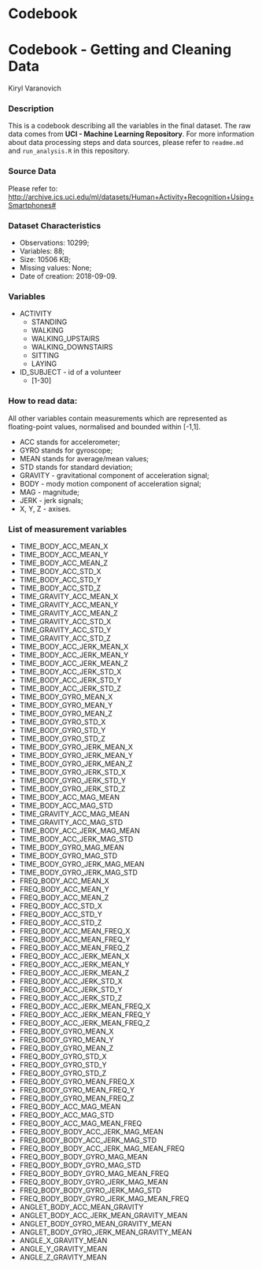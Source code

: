 Codebook
================

Codebook - Getting and Cleaning Data
====================================

Kiryl Varanovich

### Description

This is a codebook describing all the variables in the final dataset. The raw data comes from **UCI - Machine Learning Repository**. For more information about data processing steps and data sources, please refer to `readme.md` and `run_analysis.R` in this repository.

### Source Data

Please refer to: <http://archive.ics.uci.edu/ml/datasets/Human+Activity+Recognition+Using+Smartphones#>

### Dataset Characteristics

-   Observations: 10299;
-   Variables: 88;
-   Size: 10506 KB;
-   Missing values: None;
-   Date of creation: 2018-09-09.

### Variables

-   ACTIVITY
    -   STANDING
    -   WALKING
    -   WALKING\_UPSTAIRS
    -   WALKING\_DOWNSTAIRS
    -   SITTING
    -   LAYING
-   ID\_SUBJECT - id of a volunteer
    -   \[1-30\]

### How to read data:

All other variables contain measurements which are represented as floating-point values, normalised and bounded within \[-1,1\].

-   ACC stands for accelerometer;
-   GYRO stands for gyroscope;
-   MEAN stands for average/mean values;
-   STD stands for standard deviation;
-   GRAVITY - gravitational component of acceleration signal;
-   BODY - mody motion component of acceleration signal;
-   MAG - magnitude;
-   JERK - jerk signals;
-   X, Y, Z - axises.

### List of measurement variables

-   TIME\_BODY\_ACC\_MEAN\_X
-   TIME\_BODY\_ACC\_MEAN\_Y
-   TIME\_BODY\_ACC\_MEAN\_Z
-   TIME\_BODY\_ACC\_STD\_X
-   TIME\_BODY\_ACC\_STD\_Y
-   TIME\_BODY\_ACC\_STD\_Z
-   TIME\_GRAVITY\_ACC\_MEAN\_X
-   TIME\_GRAVITY\_ACC\_MEAN\_Y
-   TIME\_GRAVITY\_ACC\_MEAN\_Z
-   TIME\_GRAVITY\_ACC\_STD\_X
-   TIME\_GRAVITY\_ACC\_STD\_Y
-   TIME\_GRAVITY\_ACC\_STD\_Z
-   TIME\_BODY\_ACC\_JERK\_MEAN\_X
-   TIME\_BODY\_ACC\_JERK\_MEAN\_Y
-   TIME\_BODY\_ACC\_JERK\_MEAN\_Z
-   TIME\_BODY\_ACC\_JERK\_STD\_X
-   TIME\_BODY\_ACC\_JERK\_STD\_Y
-   TIME\_BODY\_ACC\_JERK\_STD\_Z
-   TIME\_BODY\_GYRO\_MEAN\_X
-   TIME\_BODY\_GYRO\_MEAN\_Y
-   TIME\_BODY\_GYRO\_MEAN\_Z
-   TIME\_BODY\_GYRO\_STD\_X
-   TIME\_BODY\_GYRO\_STD\_Y
-   TIME\_BODY\_GYRO\_STD\_Z
-   TIME\_BODY\_GYRO\_JERK\_MEAN\_X
-   TIME\_BODY\_GYRO\_JERK\_MEAN\_Y
-   TIME\_BODY\_GYRO\_JERK\_MEAN\_Z
-   TIME\_BODY\_GYRO\_JERK\_STD\_X
-   TIME\_BODY\_GYRO\_JERK\_STD\_Y
-   TIME\_BODY\_GYRO\_JERK\_STD\_Z
-   TIME\_BODY\_ACC\_MAG\_MEAN
-   TIME\_BODY\_ACC\_MAG\_STD
-   TIME\_GRAVITY\_ACC\_MAG\_MEAN
-   TIME\_GRAVITY\_ACC\_MAG\_STD
-   TIME\_BODY\_ACC\_JERK\_MAG\_MEAN
-   TIME\_BODY\_ACC\_JERK\_MAG\_STD
-   TIME\_BODY\_GYRO\_MAG\_MEAN
-   TIME\_BODY\_GYRO\_MAG\_STD
-   TIME\_BODY\_GYRO\_JERK\_MAG\_MEAN
-   TIME\_BODY\_GYRO\_JERK\_MAG\_STD
-   FREQ\_BODY\_ACC\_MEAN\_X
-   FREQ\_BODY\_ACC\_MEAN\_Y
-   FREQ\_BODY\_ACC\_MEAN\_Z
-   FREQ\_BODY\_ACC\_STD\_X
-   FREQ\_BODY\_ACC\_STD\_Y
-   FREQ\_BODY\_ACC\_STD\_Z
-   FREQ\_BODY\_ACC\_MEAN\_FREQ\_X
-   FREQ\_BODY\_ACC\_MEAN\_FREQ\_Y
-   FREQ\_BODY\_ACC\_MEAN\_FREQ\_Z
-   FREQ\_BODY\_ACC\_JERK\_MEAN\_X
-   FREQ\_BODY\_ACC\_JERK\_MEAN\_Y
-   FREQ\_BODY\_ACC\_JERK\_MEAN\_Z
-   FREQ\_BODY\_ACC\_JERK\_STD\_X
-   FREQ\_BODY\_ACC\_JERK\_STD\_Y
-   FREQ\_BODY\_ACC\_JERK\_STD\_Z
-   FREQ\_BODY\_ACC\_JERK\_MEAN\_FREQ\_X
-   FREQ\_BODY\_ACC\_JERK\_MEAN\_FREQ\_Y
-   FREQ\_BODY\_ACC\_JERK\_MEAN\_FREQ\_Z
-   FREQ\_BODY\_GYRO\_MEAN\_X
-   FREQ\_BODY\_GYRO\_MEAN\_Y
-   FREQ\_BODY\_GYRO\_MEAN\_Z
-   FREQ\_BODY\_GYRO\_STD\_X
-   FREQ\_BODY\_GYRO\_STD\_Y
-   FREQ\_BODY\_GYRO\_STD\_Z
-   FREQ\_BODY\_GYRO\_MEAN\_FREQ\_X
-   FREQ\_BODY\_GYRO\_MEAN\_FREQ\_Y
-   FREQ\_BODY\_GYRO\_MEAN\_FREQ\_Z
-   FREQ\_BODY\_ACC\_MAG\_MEAN
-   FREQ\_BODY\_ACC\_MAG\_STD
-   FREQ\_BODY\_ACC\_MAG\_MEAN\_FREQ
-   FREQ\_BODY\_BODY\_ACC\_JERK\_MAG\_MEAN
-   FREQ\_BODY\_BODY\_ACC\_JERK\_MAG\_STD
-   FREQ\_BODY\_BODY\_ACC\_JERK\_MAG\_MEAN\_FREQ
-   FREQ\_BODY\_BODY\_GYRO\_MAG\_MEAN
-   FREQ\_BODY\_BODY\_GYRO\_MAG\_STD
-   FREQ\_BODY\_BODY\_GYRO\_MAG\_MEAN\_FREQ
-   FREQ\_BODY\_BODY\_GYRO\_JERK\_MAG\_MEAN
-   FREQ\_BODY\_BODY\_GYRO\_JERK\_MAG\_STD
-   FREQ\_BODY\_BODY\_GYRO\_JERK\_MAG\_MEAN\_FREQ
-   ANGLET\_BODY\_ACC\_MEAN\_GRAVITY
-   ANGLET\_BODY\_ACC\_JERK\_MEAN\_GRAVITY\_MEAN
-   ANGLET\_BODY\_GYRO\_MEAN\_GRAVITY\_MEAN
-   ANGLET\_BODY\_GYRO\_JERK\_MEAN\_GRAVITY\_MEAN
-   ANGLE\_X\_GRAVITY\_MEAN
-   ANGLE\_Y\_GRAVITY\_MEAN
-   ANGLE\_Z\_GRAVITY\_MEAN
